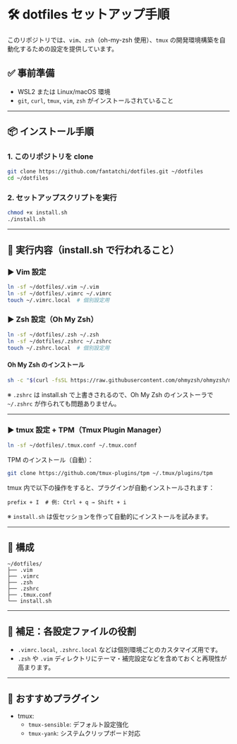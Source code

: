# 🛠 dotfiles セットアップ手順

このリポジトリでは、`vim`、`zsh`（oh-my-zsh 使用）、`tmux` の開発環境構築を自動化するための設定を提供しています。

## ✅ 事前準備

- WSL2 または Linux/macOS 環境
- `git`, `curl`, `tmux`, `vim`, `zsh` がインストールされていること

---

## 📦 インストール手順

### 1. このリポジトリを clone

```sh
git clone https://github.com/fantatchi/dotfiles.git ~/dotfiles
cd ~/dotfiles
```

### 2. セットアップスクリプトを実行

```sh
chmod +x install.sh
./install.sh
```

---

## 🔧 実行内容（install.sh で行われること）

### ▶ Vim 設定

```sh
ln -sf ~/dotfiles/.vim ~/.vim
ln -sf ~/dotfiles/.vimrc ~/.vimrc
touch ~/.vimrc.local  # 個別設定用
```

### ▶ Zsh 設定（Oh My Zsh）

```sh
ln -sf ~/dotfiles/.zsh ~/.zsh
ln -sf ~/dotfiles/.zshrc ~/.zshrc
touch ~/.zshrc.local  # 個別設定用
```

#### Oh My Zsh のインストール

```sh
sh -c "$(curl -fsSL https://raw.githubusercontent.com/ohmyzsh/ohmyzsh/master/tools/install.sh)"
```

※ `.zshrc` は install.sh で上書きされるので、Oh My Zsh のインストーラで `~/.zshrc` が作られても問題ありません。

---

### ▶ tmux 設定 + TPM（Tmux Plugin Manager）

```sh
ln -sf ~/dotfiles/.tmux.conf ~/.tmux.conf
```

TPM のインストール（自動）：

```sh
git clone https://github.com/tmux-plugins/tpm ~/.tmux/plugins/tpm
```

tmux 内で以下の操作をすると、プラグインが自動インストールされます：

```
prefix + I  # 例: Ctrl + q → Shift + i
```

※ `install.sh` は仮セッションを作って自動的にインストールを試みます。

---

## 📁 構成

```
~/dotfiles/
├── .vim
├── .vimrc
├── .zsh
├── .zshrc
├── .tmux.conf
└── install.sh
```

---

## 🧩 補足：各設定ファイルの役割

- `.vimrc.local`, `.zshrc.local` などは個別環境ごとのカスタマイズ用です。
- `.zsh` や `.vim` ディレクトリにテーマ・補完設定などを含めておくと再現性が高まります。

---

## 🚀 おすすめプラグイン

- tmux:
  - `tmux-sensible`: デフォルト設定強化
  - `tmux-yank`: システムクリップボード対応

